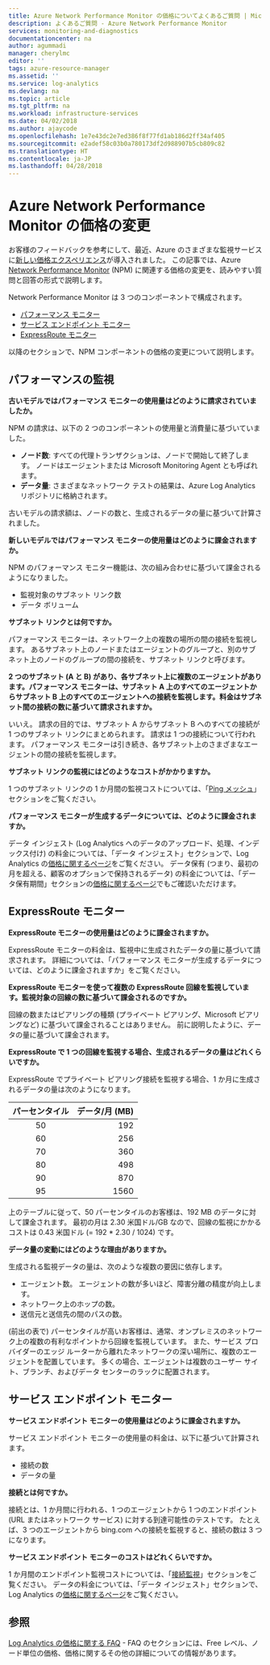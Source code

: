 ```yaml
---
title: Azure Network Performance Monitor の価格についてよくあるご質問 | Microsoft Docs
description: よくあるご質問 - Azure Network Performance Monitor
services: monitoring-and-diagnostics
documentationcenter: na
author: agummadi
manager: cherylmc
editor: ''
tags: azure-resource-manager
ms.assetid: ''
ms.service: log-analytics
ms.devlang: na
ms.topic: article
ms.tgt_pltfrm: na
ms.workload: infrastructure-services
ms.date: 04/02/2018
ms.author: ajaycode
ms.openlocfilehash: 1e7e43dc2e7ed386f8f77fd1ab186d2ff34af405
ms.sourcegitcommit: e2adef58c03b0a780173df2d988907b5cb809c82
ms.translationtype: HT
ms.contentlocale: ja-JP
ms.lasthandoff: 04/28/2018
---
```

# <a name="pricing-changes-for-azure-network-performance-monitor"></a>Azure Network Performance Monitor の価格の変更

お客様のフィードバックを参考にして、最近、Azure のさまざまな監視サービスに[新しい価格エクスペリエンス](https://azure.microsoft.com/blog/introducing-a-new-way-to-purchase-azure-monitoring-services/)が導入されました。 この記事では、Azure [Network Performance Monitor](https://docs.microsoft.com/azure/networking/network-monitoring-overview) (NPM) に関連する価格の変更を、読みやすい質問と回答の形式で説明します。

Network Performance Monitor は 3 つのコンポーネントで構成されます。
* [パフォーマンス モニター](https://docs.microsoft.com/azure/networking/network-monitoring-overview#performance-monitor)
* [サービス エンドポイント モニター](https://docs.microsoft.com/azure/networking/network-monitoring-overview#service-endpoint-monitor)
* [ExpressRoute モニター](https://docs.microsoft.com/azure/networking/network-monitoring-overview#expressroute-monitor)

以降のセクションで、NPM コンポーネントの価格の変更について説明します。

## <a name="performance-monitor"></a>パフォーマンスの監視

**古いモデルではパフォーマンス モニターの使用量はどのように請求されていましたか。**

NPM の請求は、以下の 2 つのコンポーネントの使用量と消費量に基づいていました。
* **ノード数**: すべての代理トランザクションは、ノードで開始して終了します。 ノードはエージェントまたは Microsoft Monitoring Agent とも呼ばれます。
* **データ量**: さまざまなネットワーク テストの結果は、Azure Log Analytics リポジトリに格納されます。

古いモデルの請求額は、ノードの数と、生成されるデータの量に基づいて計算されました。 

**新しいモデルではパフォーマンス モニターの使用量はどのように課金されますか。**

NPM のパフォーマンス モニター機能は、次の組み合わせに基づいて課金されるようになりました。 

* 監視対象のサブネット リンク数
* データ ボリューム

**サブネット リンクとは何ですか。**

パフォーマンス モニターは、ネットワーク上の複数の場所の間の接続を監視します。 あるサブネット上のノードまたはエージェントのグループと、別のサブネット上のノードのグループの間の接続を、サブネット リンクと呼びます。

**2 つのサブネット (A と B) があり、各サブネット上に複数のエージェントがあります。パフォーマンス モニターは、サブネット A 上のすべてのエージェントからサブネット B 上のすべてのエージェントへの接続を監視します。料金はサブネット間の接続の数に基づいて請求されますか。**

いいえ。 請求の目的では、サブネット A からサブネット B へのすべての接続が 1 つのサブネット リンクにまとめられます。 請求は 1 つの接続について行われます。 パフォーマンス モニターは引き続き、各サブネット上のさまざまなエージェントの間の接続を監視します。

**サブネット リンクの監視にはどのようなコストがかかりますか。**

1 つのサブネット リンクの 1 か月間の監視コストについては、「[Ping メッシュ](https://azure.microsoft.com/pricing/details/network-watcher/)」セクションをご覧ください。

**パフォーマンス モニターが生成するデータについては、どのように課金されますか。**

データ インジェスト (Log Analytics へのデータのアップロード、処理、インデックス付け) の料金については、「データ インジェスト」セクションで、Log Analytics の[価格に関するページ](https://azure.microsoft.com/pricing/details/log-analytics/)をご覧ください。 データ保有 (つまり、最初の月を超える、顧客のオプションで保持されるデータ) の料金については、「データ保有期間」セクションの[価格に関するページ](https://azure.microsoft.com/pricing/details/log-analytics/)でもご確認いただけます。


## <a name="expressroute-monitor"></a>ExpressRoute モニター

**ExpressRoute モニターの使用量はどのように課金されますか。**

ExpressRoute モニターの料金は、監視中に生成されたデータの量に基づいて請求されます。 詳細については、「パフォーマンス モニターが生成するデータについては、どのように課金されますか」をご覧ください。

**ExpressRoute モニターを使って複数の ExpressRoute 回線を監視しています。監視対象の回線の数に基づいて課金されるのですか。**

回線の数またはピアリングの種類 (プライベート ピアリング、Microsoft ピアリングなど) に基づいて課金されることはありません。 前に説明したように、データの量に基づいて課金されます。

**ExpressRoute で 1 つの回線を監視する場合、生成されるデータの量はどれくらいですか。**

ExpressRoute でプライベート ピアリング接続を監視する場合、1 か月に生成されるデータの量は次のようになります。

|パーセンタイル      |データ/月 (MB)|
| :---:          |           ---:|
|50<sup> </sup> |            192|
|60<sup> </sup> |            256|
|70<sup> </sup> |            360|
|80<sup> </sup> |            498|
|90<sup> </sup> |            870|
|95<sup> </sup> |           1560|


上のテーブルに従って、50 パーセンタイルのお客様は、192 MB のデータに対して課金されます。 最初の月は 2.30 米国ドル/GB なので、回線の監視にかかるコストは 0.43 米国ドル (= 192 * 2.30 / 1024) です。

**データ量の変動にはどのような理由がありますか。**

生成される監視データの量は、次のような複数の要因に依存します。
* エージェント数。 エージェントの数が多いほど、障害分離の精度が向上します。
* ネットワーク上のホップの数。
* 送信元と送信先の間のパスの数。

(前出の表で) パーセンタイルが高いお客様は、通常、オンプレミスのネットワーク上の複数の有利なポイントから回線を監視しています。 また、サービス プロバイダーのエッジ ルーターから離れたネットワークの深い場所に、複数のエージェントを配置しています。 多くの場合、エージェントは複数のユーザー サイト、ブランチ、およびデータ センターのラックに配置されます。

## <a name="service-endpoint-monitor"></a>サービス エンドポイント モニター

**サービス エンドポイント モニターの使用量はどのように課金されますか。**

サービス エンドポイント モニターの使用量の料金は、以下に基づいて計算されます。
* 接続の数
* データの量

**接続とは何ですか。**

接続とは、1 か月間に行われる、1 つのエージェントから 1 つのエンドポイント (URL またはネットワーク サービス) に対する到達可能性のテストです。 たとえば、3 つのエージェントから bing.com への接続を監視すると、接続の数は 3 つになります。

**サービス エンドポイント モニターのコストはどれくらいですか。**

1 か月間のエンドポイント監視コストについては、「[接続監視](https://azure.microsoft.com/pricing/details/network-watcher/)」セクションをご覧ください。 データの料金については、「データ インジェスト」セクションで、Log Analytics の[価格に関するページ](https://azure.microsoft.com/pricing/details/log-analytics/)をご覧ください。

## <a name="references"></a>参照

[Log Analytics の価格に関する FAQ](https://azure.microsoft.com/pricing/details/log-analytics/) - FAQ のセクションには、Free レベル、ノード単位の価格、価格に関するその他の詳細についての情報があります。

